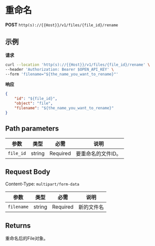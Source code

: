 # 重命名

**POST** `http(s)://{{Host}}/v1/files/{file_id}/rename`

## 示例

**请求**
```bash
curl --location 'http(s)://{{Host}}/v1/files/{file_id}/rename' \
--header 'Authorization: Bearer $OPEN_API_KEY' \
--form 'filename="${the_name_you_want_to_rename}"'
```

**响应**
```json
{
    "id": "${file_id}",
    "object": "file",
    "filename": "${the_name_you_want_to_rename}"
}
```

## Path parameters

| 参数 | 类型 | 必需 | 说明 |
|-----|------|------|------|
| `file_id` | string | Required | 要重命名的文件ID。 |

## Request Body
Content-Type: `multipart/form-data`

| 参数 | 类型 | 必需 | 说明 |
|-----|------|------|------|
| `filename` | string | Required | 新的文件名 |

## Returns
重命名后的File对象。
